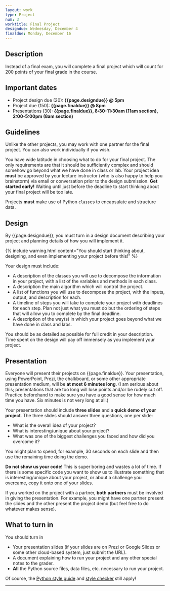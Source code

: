 ```yaml
---
layout: work
type: Project
num: 3
worktitle: Final Project
designdue: Wednesday, December 4
finaldue: Monday, December 16
---
```


## Description

Instead of a final exam, you will complete a final project which will
count for 200 points of your final grade in the course.

Important dates
---------------

-   Project design due (20): **{{page.designdue}} @ 5pm**
-   Project due (150): **{{page.finaldue}} @ 8pm**
-   Presentations (30): **{{page.finaldue}}, 8:30-11:30am (11am section), 2:00-5:00pm (8am section)**

Guidelines
----------

Unlike the other projects, you may work with one partner for the final
project. You can also work individually if you wish.

You have wide latitude in choosing what to do for your final project.
The only requirements are that it should be sufficiently complex and
should somehow go beyond what we have done in class or lab. Your project
idea **must** be approved by your lecture instructor (who is also happy
to help you brainstorm) via email or conversation prior to the design submission.
**Get started early!** Waiting until just before
the deadline to start thinking about your final project will be too
late.

Projects **must** make use of Python `class`es to encapsulate and
structure data.

Design
------

By {{page.designdue}}, you must turn in a design document describing
your project and planning details of how you will implement it.

{% include warning.html content="You should start thinking about, designing, and even
implementing your project before this!" %}

Your design must include:

-   A description of the classes you will use to decompose the
    information in your project, with a list of the variables and
    methods in each class.
-   A description the main algorithm which will control the project.
-   A list of functions you will use to decompose the project, with the
    inputs, output, and description for each.
-   A timeline of steps you will take to complete your project with
    deadlines for each step. Plan not just what you must do but the
    ordering of steps that will allow you to complete by the final
    deadline.
-   A description of the way(s) in which your project goes beyond what
    we have done in class and labs.

You should be as detailed as possible for full credit in your
description. Time spent on the design will pay off immensely as you
implement your project.

Presentation
------------

Everyone will present their projects on {{page.finaldue}}.
Your presentation, using PowerPoint, Prezi, the chalkboard, or some
other appropriate presentation medium, will be **at most 6 minutes
long**. (I am serious about this; presentations that are too long will
lose points and/or be rudely cut off. Practice beforehand to make sure
you have a good sense for how much time you have. Six minutes is not
very long at all.)

Your presentation should include **three slides** and a **quick demo of
your project**. The three slides should answer three questions, one per
slide:

-   What is the overall idea of your project?
-   What is interesting/unique about your project?
-   What was one of the biggest challenges you faced and how did you
    overcome it?

You might plan to spend, for example, 30 seconds on each slide and then
use the remaining time doing the demo.

**Do not show us your code**! This is super boring and wastes a lot of
time. If there is some specific code you want to show us to illustrate
something that is interesting/unique about your project, or about a
challenge you overcame, copy it onto one of your slides.

If you worked on the project with a partner, **both partners** must be
involved in giving the presentation. For example, you might have one
partner present the slides and the other present the project demo (but
feel free to do whatever makes sense).

What to turn in
---------------

You should turn in

-   Your presentation slides (if your slides are on Prezi or Google
    Slides or some other cloud-based system, just submit the URL).
-   A document explaining how to run your project and any other special
    notes to the grader.
-   **All** the Python source files, data files, etc. necessary to run
    your project.

Of course, the [Python style guide]({{site.baseurl}}/python_style_guide.html) and
[style checker]({{site.baseurl}}/python_style_guide.html) still apply!

------------------------------------------------------------------------
